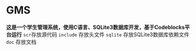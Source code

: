 # GMS
**这是一个学生管理系统，使用C语言、SQLite3数据库开发，基于Codeblocks平台运行**
```scr```存放源代码
```include``` 存放头文件
```sqlite``` 存放SQLite3数据库依赖文件
```doc``` 存放文档